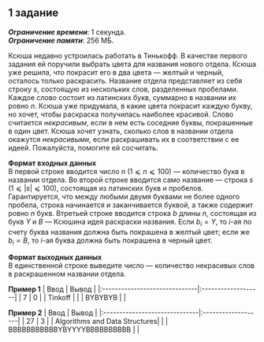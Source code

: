 ## 1 задание

***Ограничение времени***: 1 секунда.  
***Ограничение памяти***: 256 МБ.

Ксюша недавно устроилась работать в Тинькофф. В качестве первого задания ей поручили выбрать цвета для названия нового отдела. Ксюша уже решила, что покрасит его в два цвета — желтый и черный, осталось только раскрасить.
Название отдела представляет из себя строку $s$, состоящую из нескольких слов, разделенных пробелами. Каждое слово состоит из латинских букв, суммарно в названии их ровно $n$.
Ксюша уже придумала, в какие цвета покрасит каждую букву, но хочет, чтобы раскраска получилась наиболее красивой. Слово считается *некрасивым*, если в нем есть соседние буквы, покрашенные в один цвет.
Ксюша хочет узнать, сколько слов в названии отдела окажутся *некрасивыми*, если раскрашивать их в соответствии с ее идеей. Пожалуйста, помогите ей сосчитать.

**Формат входных данных**  
В первой строке вводится число $n$ $(1 ⩽ n ⩽ 100)$ — количество букв в названии отдела.
Во второй строке вводится само название — строка $s$ $(1 ⩽ |s| ⩽ 100)$, состоящая из латинских букв и пробелов. Гарантируется, что между любыми двумя буквами не более одного пробела, строка начинается и заканчивается буквой, а также содержит ровно $n$ букв.
Втретьей строке вводится строка $b$ длины $n$, состоящая из букв $Y$ и $B$ — Ксюшина идея раскраски названия. Если $b_{i} = Y$, то $i$-ая по счету буква названия должна быть покрашена в желтый цвет; если
же $b_{i} = B$, то $i$-ая буква должна быть покрашена в черный цвет.

**Формат выходных данных**  
В единственной строке выведите число — количество некрасивых слов в раскрашенном названии отдела.

**Пример 1**
| Ввод                          | Вывод              |
|:------------------------------|:-------------------|
| 7                             | 0                  |
| Tinkoff                       |                    |
| BYBYBYB                       |                    |

**Пример 2**
| Ввод                          | Вывод              |
|:------------------------------|:-------------------|
| 27                            | 3                  |
| Algorithms and Data Structures|                    |
| BBBBBBBBBBBYBYYYYBBBBBBBBBВ   |                    |